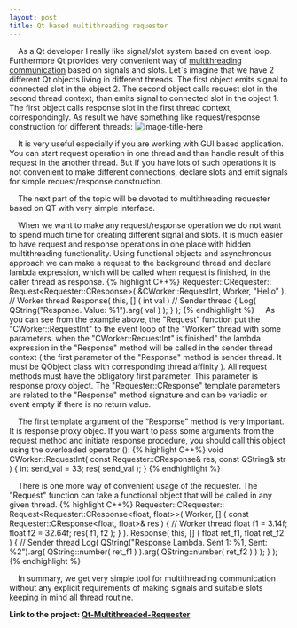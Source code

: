 ```yaml
---
layout: post
title: Qt based multithreading requester
---
```


&nbsp;&nbsp;&nbsp;&nbsp;As a Qt developer I really like signal/slot system based on event loop. 
Furthermore Qt provides very convenient way of [multithreading communication](http://doc.qt.io/archives/qt-4.8/threads-qobject.html)
based on signals and slots.
Let`s imagine that we have 2 different Qt objects living in different threads.
The first object emits signal to connected slot in the object 2.
The second object calls request slot in the second thread context, than emits signal to 
connected slot in the object 1. The first object calls response slot in the first thread context, 
correspondingly. As result we have something like request/response construction for different threads:
![image-title-here](/programming-world/assets/images/sequence-diagram-qt-multithread.png)

&nbsp;&nbsp;&nbsp;&nbsp;It is very useful especially if you are working with GUI based application. 
You can start request operation in one thread and than handle result of this request in the another thread.
But If you have lots of such operations it is not convenient to make different connections, declare slots and 
emit signals for simple request/response construction. 

&nbsp;&nbsp;&nbsp;&nbsp;The next part of the topic will be devoted to multithreading requester based on QT with very simple interface.

&nbsp;&nbsp;&nbsp;&nbsp;When we want  to make any request/response operation we do not want to spend much time for creating different
signal and slots. It is much easier to have request and response operations in one place with hidden multithreading 
functionality. Using functional objects and asynchronous approach we can make a request to the background thread and 
declare lambda expression, which will be called when request is finished, in the caller thread as response. 
{% highlight C++%}
	Requester::CRequester::
		Request<Requester::CResponse<int>>( &CWorker::RequestInt, Worker, "Hello" ). // Worker thread
		Response( this, [] ( int val ) // Sender thread
	{
		Log( QString("Response. Value: %1").arg( val ) );
	} );
{% endhighlight %}
&nbsp;&nbsp;&nbsp;&nbsp;As you can see from the example above, the "Request" function put the "CWorker::RequestInt" to the event loop 
of the "Worker" thread with some parameters. when the "CWorker::RequestInt" is finished" the lambda expression in 
the "Response" method will be called in the sender thread context ( the first parameter of the "Response" 
method is sender thread. It must be QObject class with corresponding thread affinity ).
All request methods must have the obligatory first parameter. This parameter is response proxy object.
The "Requester::CResponse" template parameters are related to the "Response" method signature and can be
variadic or event empty if there is no return value.
 
&nbsp;&nbsp;&nbsp;&nbsp;The first template argument of the “Response” method is very important. 
It is response proxy objec. If you want to pass some arguments from the request method and initiate 
response procedure, you should call this object using the overloaded operator ():
{% highlight C++%}
	void CWorker::RequestInt( const Requester::CResponse<int>& res, const QString& str )
	{
		int send_val = 33;
		res( send_val );
	}
{% endhighlight %}

&nbsp;&nbsp;&nbsp;&nbsp;There is one more way of convenient usage of the requester.
The "Request" function can take a functional object that will be called in any given thread.
{% highlight C++%}
	Requester::CRequester::
		Request<Requester::CResponse<float, float>>( Worker, [] ( const Requester::CResponse<float, float>& res )
	{
	        // Worker thread
		float f1 = 3.14f;
		float f2 = 32.64f;
		res( f1, f2 );
	} ).
		Response( this, [] ( float ret_f1, float ret_f2 )
	{
	        // Sender thread
		Log( QString("Response Lambda. Sent 1: %1, Sent: %2").arg( QString::number( ret_f1 ) ).arg( QString::number( ret_f2 ) ) );
	} );
{% endhighlight %}

&nbsp;&nbsp;&nbsp;&nbsp;In summary, we get very simple tool for multithreading communication without any explicit requirements of
making signals and suitable slots keeping in mind all thread routine.

**Link to the project: [Qt-Multithreaded-Requester](https://github.com/arturx64/Qt-Multithreaded-Requester)**